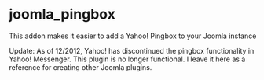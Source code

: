 joomla_pingbox
==============

This addon makes it easier to add a Yahoo! Pingbox to your Joomla instance

Update:
As of 12/2012, Yahoo! has discontinued the pingbox functionality in Yahoo! Messenger.
This plugin is no longer functional.
I leave it here as a reference for creating other Joomla plugins.
